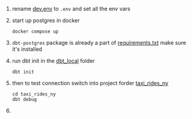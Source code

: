 1. rename [dev.env](dev.env) to `.env` and set all the env vars
1. start up postgres in docker
    ```shell
    docker compose up
    ```
1. `dbt-postgres` package is already a part of [requirements.txt](../../requirements.txt) make sure it's installed

1. run dbt init in the [dbt_local](../dbt_local/) folder
    ```shell
    dbt init
    ```

1. then to test connection switch into project forder [taxi_rides_ny](../taxi_rides_ny/)

    ```shell
    cd taxi_rides_ny
    dbt debug
    ```

1. 